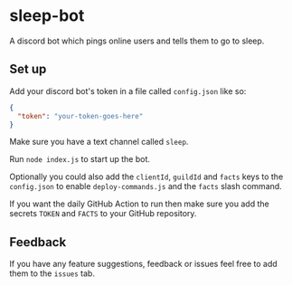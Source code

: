 # sleep-bot

A discord bot which pings online users and tells them to go to sleep.

## Set up

Add your discord bot's token in a file called `config.json` like so:

```json
{
  "token": "your-token-goes-here"
}
```

Make sure you have a text channel called `sleep`.

Run `node index.js` to start up the bot.

Optionally you could also add the `clientId`, `guildId` and `facts` keys to the `config.json` to enable `deploy-commands.js` and the `facts` slash command.

If you want the daily GitHub Action to run then make sure you add the secrets `TOKEN` and `FACTS` to your GitHub repository.

## Feedback

If you have any feature suggestions, feedback or issues feel free to add them to the `issues` tab.
